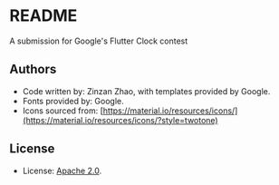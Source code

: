 # README
A submission for Google's Flutter Clock contest

## Authors
- Code written by:    Zinzan Zhao, with templates provided by Google.
- Fonts provided by:    Google. 
- Icons sourced from:     [https://material.io/resources/icons/](https://material.io/resources/icons/?style=twotone)

## License
- License: [Apache 2.0](https://www.apache.org/licenses/LICENSE-2.0).
